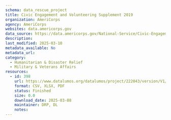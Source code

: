 ```yaml
---
schema: data_rescue_project 
title: Civic Engagement and Volunteering Supplement 2019
organization: AmeriCorps
agency: AmeriCorps
websites: data.americorps.gov
data_source: https://data.americorps.gov/National-Service/Civic-Engagement-and-Volunteering-Supplement-2019/kine-mfpf/about_data
description: 
last_modified: 2025-03-10
metadata_available: No
metadata_url: 
category:
  - Humanitarian & Disaster Relief 
  - Military & Veterans Affairs 
resources:
  - id: 398
    url: https://www.datalumos.org/datalumos/project/222043/version/V1/view
    format: CSV, XLSX, PDF
    status: Finished
    size: 0.0
    download_date: 2025-03-08
    maintainer: DRP, DL
    notes: 
---
```

